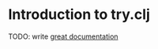 # Introduction to try.clj

TODO: write [great documentation](http://jacobian.org/writing/what-to-write/)

